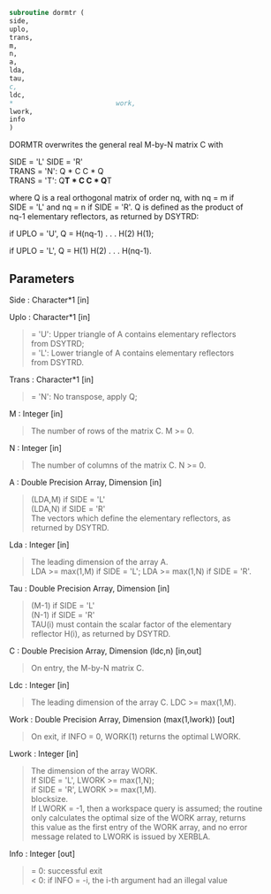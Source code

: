 ```fortran  
subroutine dormtr (  
side,  
uplo,  
trans,  
m,  
n,  
a,  
lda,  
tau,  
c,  
ldc,  
*                          work,  
lwork,  
info  
)  
```  
  
DORMTR overwrites the general real M-by-N matrix C with  
  
SIDE = 'L'     SIDE = 'R'  
TRANS = 'N':      Q * C          C * Q  
TRANS = 'T':      Q**T * C       C * Q**T  
  
where Q is a real orthogonal matrix of order nq, with nq = m if  
SIDE = 'L' and nq = n if SIDE = 'R'. Q is defined as the product of  
nq-1 elementary reflectors, as returned by DSYTRD:  
  
if UPLO = 'U', Q = H(nq-1) . . . H(2) H(1);  
  
if UPLO = 'L', Q = H(1) H(2) . . . H(nq-1).  
  
## Parameters  
Side : Character*1 [in]  
  
Uplo : Character*1 [in]  
> = 'U': Upper triangle of A contains elementary reflectors  
> from DSYTRD;  
> = 'L': Lower triangle of A contains elementary reflectors  
> from DSYTRD.  
  
Trans : Character*1 [in]  
> = 'N':  No transpose, apply Q;  
  
M : Integer [in]  
> The number of rows of the matrix C. M >= 0.  
  
N : Integer [in]  
> The number of columns of the matrix C. N >= 0.  
  
A : Double Precision Array, Dimension [in]  
> (LDA,M) if SIDE = 'L'  
> (LDA,N) if SIDE = 'R'  
> The vectors which define the elementary reflectors, as  
> returned by DSYTRD.  
  
Lda : Integer [in]  
> The leading dimension of the array A.  
> LDA >= max(1,M) if SIDE = 'L'; LDA >= max(1,N) if SIDE = 'R'.  
  
Tau : Double Precision Array, Dimension [in]  
> (M-1) if SIDE = 'L'  
> (N-1) if SIDE = 'R'  
> TAU(i) must contain the scalar factor of the elementary  
> reflector H(i), as returned by DSYTRD.  
  
C : Double Precision Array, Dimension (ldc,n) [in,out]  
> On entry, the M-by-N matrix C.  
  
Ldc : Integer [in]  
> The leading dimension of the array C. LDC >= max(1,M).  
  
Work : Double Precision Array, Dimension (max(1,lwork)) [out]  
> On exit, if INFO = 0, WORK(1) returns the optimal LWORK.  
  
Lwork : Integer [in]  
> The dimension of the array WORK.  
> If SIDE = 'L', LWORK >= max(1,N);  
> if SIDE = 'R', LWORK >= max(1,M).  
> blocksize.  
> If LWORK = -1, then a workspace query is assumed; the routine  
> only calculates the optimal size of the WORK array, returns  
> this value as the first entry of the WORK array, and no error  
> message related to LWORK is issued by XERBLA.  
  
Info : Integer [out]  
> = 0:  successful exit  
> < 0:  if INFO = -i, the i-th argument had an illegal value  
  
